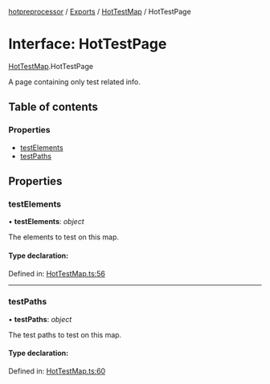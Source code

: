 [hotpreprocessor](../README.md) / [Exports](../modules.md) / [HotTestMap](../modules/hottestmap.md) / HotTestPage

# Interface: HotTestPage

[HotTestMap](../modules/hottestmap.md).HotTestPage

A page containing only test related info.

## Table of contents

### Properties

- [testElements](hottestmap.hottestpage.md#testelements)
- [testPaths](hottestmap.hottestpage.md#testpaths)

## Properties

### testElements

• **testElements**: *object*

The elements to test on this map.

#### Type declaration:

Defined in: [HotTestMap.ts:56](https://github.com/OurFreeLight/HotPreprocessor/blob/75bbcd5/src/HotTestMap.ts#L56)

___

### testPaths

• **testPaths**: *object*

The test paths to test on this map.

#### Type declaration:

Defined in: [HotTestMap.ts:60](https://github.com/OurFreeLight/HotPreprocessor/blob/75bbcd5/src/HotTestMap.ts#L60)
